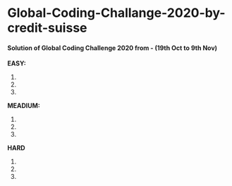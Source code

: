 # Global-Coding-Challange-2020-by-credit-suisse

#### Solution of Global Coding Challenge 2020 from -  (19th Oct to 9th Nov)

**EASY:**

1.

2.

3.

**MEADIUM:**

1.

2.

3.

**HARD**

1.

2.

3.
